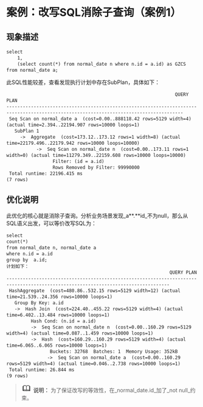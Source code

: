 # 案例：**改写SQL消除子查询（案例1）**<a name="ZH-CN_TOPIC_0000001331070782"></a>

## 现象描述<a name="zh-cn_topic_0075873755_section58732893101941"></a>

```
select 
    1,
    (select count(*) from normal_date n where n.id = a.id) as GZCS 
from normal_date a;
```

此SQL性能较差，查看发现执行计划中存在SubPlan，具体如下：

```
                                                              QUERY PLAN
---------------------------------------------------------------------------------------------------------------------------------------
 Seq Scan on normal_date a  (cost=0.00..888118.42 rows=5129 width=4) (actual time=2.394..22194.907 rows=10000 loops=1)
   SubPlan 1
     ->  Aggregate  (cost=173.12..173.12 rows=1 width=8) (actual time=22179.496..22179.942 rows=10000 loops=10000)
           ->  Seq Scan on normal_date n  (cost=0.00..173.11 rows=1 width=0) (actual time=11279.349..22159.608 rows=10000 loops=10000)
                 Filter: (id = a.id)
                 Rows Removed by Filter: 99990000
 Total runtime: 22196.415 ms
(7 rows)
```

## 优化说明<a name="zh-cn_topic_0075873755_section63577672101958"></a>

此优化的核心就是消除子查询。分析业务场景发现_a**.**id_不为null，那么从SQL语义出发，可以等价改写SQL为：

```
select 
count(*) 
from normal_date n, normal_date a
where n.id = a.id
group by  a.id;
计划如下：
                                                            QUERY PLAN
----------------------------------------------------------------------------------------------------------------------------------
 HashAggregate  (cost=480.86..532.15 rows=5129 width=12) (actual time=21.539..24.356 rows=10000 loops=1)
   Group By Key: a.id
   ->  Hash Join  (cost=224.40..455.22 rows=5129 width=4) (actual time=6.402..13.484 rows=10000 loops=1)
         Hash Cond: (n.id = a.id)
         ->  Seq Scan on normal_date n  (cost=0.00..160.29 rows=5129 width=4) (actual time=0.087..1.459 rows=10000 loops=1)
         ->  Hash  (cost=160.29..160.29 rows=5129 width=4) (actual time=6.065..6.065 rows=10000 loops=1)
                Buckets: 32768  Batches: 1  Memory Usage: 352kB
               ->  Seq Scan on normal_date a  (cost=0.00..160.29 rows=5129 width=4) (actual time=0.046..2.738 rows=10000 loops=1)
 Total runtime: 26.844 ms
(9 rows)
```

>![](public_sys-resources/icon-note.png) **说明：** 
>为了保证改写的等效性，在_normal\_date.id_加了_not null_约束。

